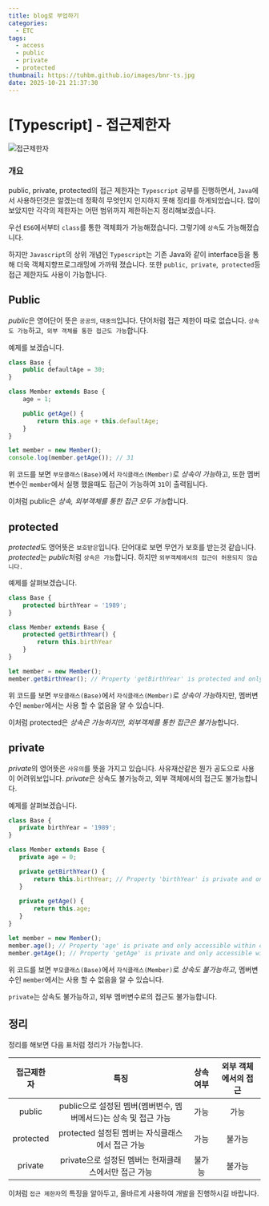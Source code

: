 ```yaml
---
title: blog로 부업하기
categories:
  - ETC
tags:
  - access
  - public
  - private
  - protected
thumbnail: https://tuhbm.github.io/images/bnr-ts.jpg
date: 2025-10-21 21:37:30
---
```


# [Typescript] - 접근제한자
![접근제한자](https://tuhbm.github.io/images/typescript/accessModifier.png)

### 개요
public, private, protected의 접근 제한자는 `Typescript` 공부를 진행하면서, `Java`에서 사용하던것은 알겠는데 정확히 무엇인지 인지하지 못해 정리를 하게되었습니다. 많이 보았지만 각각의 제한자는 어떤 범위까지 제한하는지 정리해보겠습니다.

우선 `ES6`에서부터 `class`를 통한 객체화가 가능해졌습니다. 그렇기에 `상속`도 가능해졌습니다.

하지만 `Javascript`의 상위 개념인 `Typescript`는 기존 Java와 같이 interface등을 통해 더욱 객체지향프로그래밍에 가까워 졌습니다. 또한 `public`,` private`,` protected`등 접근 제한자도 사용이 가능합니다.



## Public

*public*은 영어단어 뜻은 `공공의`, `대중의`입니다. 단어처럼 접근 제한이 따로 없습니다. `상속도 가능`하고,` 외부 객체를 통한 접근도 가능`합니다.

예제를 보겠습니다.
<!-- more -->
```typescript
class Base {
    public defaultAge = 30;
}

class Member extends Base {
    age = 1;

    public getAge() {
        return this.age + this.defaultAge;
    }
}

let member = new Member();
console.log(member.getAge()); // 31
```
위 코드를 보면 `부모클래스(Base)`에서 `자식클래스(Member)`로 *상속이 가능*하고, 또한 멤버변수인 `member`에서 실행 했을때도 접근이 가능하여 `31`이 출력됩니다.

이처럼 public은 *상속, 외부객체를 통한 접근 모두 가능*합니다.



## protected

*protected*도 영어뜻은 `보호받은`입니다. 단어대로 보면 무언가 보호를 받는것 같습니다. *protected*는 *public*처럼 `상속은 가능`합니다. 하지만 `외부객체에서의 접근이 허용되지 않습니다.` 

예제를 살펴보겠습니다.

```typescript
class Base {
    protected birthYear = '1989';
}

class Member extends Base {
    protected getBirthYear() {
        return this.birthYear
    }
}

let member = new Member();
member.getBirthYear(); // Property 'getBirthYear' is protected and only accessible within class 'Member' and its subclasses.
```

위 코드를 보면 `부모클래스(Base)`에서 `자식클래스(Member)`로 *상속이 가능*하지만, 멤버변수인 `member`에서는 사용 할 수 없음을 알 수 있습니다.

이처럼 protected은 *상속은 가능하지만, 외부객체를 통한 접근은 불가능*합니다.



 ## private

*private*의 영어뜻은 `사유의`를 뜻을 가지고 있습니다. 사유재산같은 뭔가 공도으로 사용이 어려워보입니다. *private*은 상속도 불가능하고, 외부 객체에서의 접근도 불가능합니다.

예제를 살펴보겠습니다.

 ```typescript
class Base {
    private birthYear = '1989';
}

class Member extends Base {
    private age = 0;

    private getBirthYear() {
        return this.birthYear; // Property 'birthYear' is private and only accessible within class 'Base'.
    }
    
    private getAge() {
        return this.age;
    }
}

let member = new Member();
member.age(); // Property 'age' is private and only accessible within class 'Member'.
member.getAge(); // Property 'getAge' is private and only accessible within class 'Member'.
 ```

위 코드를 보면 `부모클래스(Base)`에서 `자식클래스(Member)`로 *상속도 불가능하고*, 멤버변수인 `member`에서는 사용 할 수 없음을 알 수 있습니다.

`private`는 상속도 불가능하고, 외부 멤버변수로의 접근도 불가능합니다.



## 정리

정리를 해보면 다음 표처럼 정리가 가능합니다.

|   접근제한자   |                    특징                    | 상속여부 | 외부 객체에서의 접근 |
| :-------: | :--------------------------------------: | :--: | :---------: |
|  public   | public으로 설정된 멤버(멤버변수, 멤버메서드)는 상속 및 접근 가능 |  가능  |     가능      |
| protected |     protected 설정된 멤버는 자식클래스에서 접근 가능      |  가능  |     불가능     |
|  private  |     private으로 설정된 멤버는 현재클래스에서만 접근 가능     | 불가능  |     불가능     |

이처럼 `접근 제한자`의 특징을 알아두고, 올바르게 사용하여 개발을 진행하시길 바랍니다.